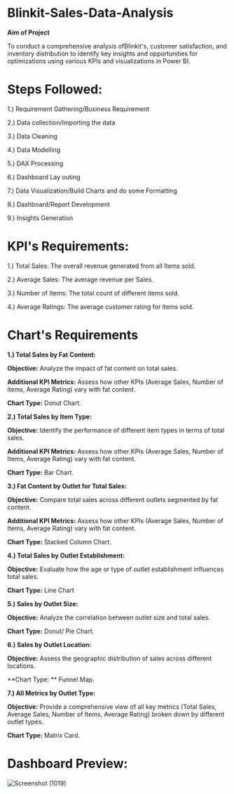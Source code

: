 # Blinkit-Sales-Data-Analysis

**Aim of Project**

To conduct a comprehensive analysis ofBlinkit's, customer satisfaction, and inventory distribution to identify key insights and opportunities for optimizations using various KPIs and visualizations in Power BI.

# Steps Followed:

1.) Requirement Gathering/Business Requirement

2.) Data collection/Importing the data

3.) Data Cleaning 

4.) Data Modelling

5.) DAX Processing 

6.) Dashboard Lay outing

7.) Data Visualization/Build Charts and do some Formatting

8.) Dashboard/Report Development

9.) Insights Generation

# KPI's Requirements:

1.) Total Sales: The overall revenue generated from all Items sold.

2.) Average Sales: The average revenue per Sales.

3.) Number of Items: The total count of different items sold.

4.) Average Ratings: The average customer rating for items sold.

# Chart's Requirements

**1.) Total Sales by Fat Content:**

**Objective:** Analyze the impact of fat content on total sales.

**Additional KPI Metrics:** Assess how other KPIs (Average Sales, Number of items, Average Rating) vary with fat content.

**Chart Type:** Donut Chart.

**2.) Total Sales by Item Type:**

**Objective:** Identify the performance of different item types in terms of total sales.

**Additional KPI Metrics:** Assess how other KPIs (Average Sales, Number of Items, Average Rating) vary with fat content.

**Chart Type:** Bar Chart.

**3.) Fat Content by Outlet for Total Sales:**

**Objective:** Compare total sales across different outlets segmented by fat content.

**Additional KPI Metrics:** Assess how other KPIs (Average Sales, Number of Items, Average Rating) vary with fat content.

**Chart Type:** Stacked Column Chart.

**4.) Total Sales by Outlet Establishment:**

**Objective:** Evaluate how the age or type of outlet establishment influences total sales.

**Chart Type:** Line Chart

**5.) Sales by Outlet Size:**

**Objective:** Analyze the correlation between outlet size and total sales.

**Chart Type:** Donut/ Pie Chart.

**6.) Sales by Outlet Location:**

**Objective:** Assess the geographic distribution of sales across different locations.

**Chart Type: ** Funnel Map.

**7.) All Metrics by Outlet Type:**

**Objective:** Provide a comprehensive view of all key metrics (Total Sales, Average Sales, Number of Items, Average Rating) broken down by different outlet types.

**Chart Type:** Matrix Card.

# Dashboard Preview:


![Screenshot (1019)](https://github.com/user-attachments/assets/2ba050f1-9bdf-4a11-8466-39e59381eeac)


